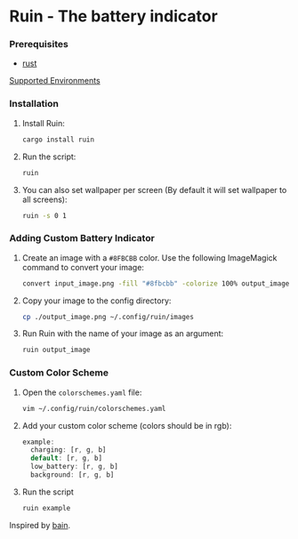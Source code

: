 # Ruin - The battery indicator

### Prerequisites

- [rust](https://www.rust-lang.org/tools/install)

[Supported Environments](https://github.com/unixpariah/wlrs?tab=readme-ov-file#supported-environments)

### Installation

1. Install Ruin:

    ```bash
    cargo install ruin
    ```

2. Run the script:

    ```bash
    ruin
    ```

3. You can also set wallpaper per screen (By default it will set wallpaper to all screens):

    ```bash
    ruin -s 0 1
    ```

### Adding Custom Battery Indicator

1. Create an image with a `#8FBCBB` color. Use the following ImageMagick command to convert your image:

    ```bash
    convert input_image.png -fill "#8fbcbb" -colorize 100% output_image.png
    ```

2. Copy your image to the config directory:

    ```bash
    cp ./output_image.png ~/.config/ruin/images
    ```

3. Run Ruin with the name of your image as an argument:

    ```bash
    ruin output_image
    ```

### Custom Color Scheme

1. Open the `colorschemes.yaml` file:

    ```bash
    vim ~/.config/ruin/colorschemes.yaml
    ```

2. Add your custom color scheme (colors should be in rgb):

    ```rust
    example:
      charging: [r, g, b]
      default: [r, g, b]
      low_battery: [r, g, b]
      background: [r, g, b]
    ```

3. Run the script

    ```bash
    ruin example
    ```

Inspired by [bain](https://github.com/amishbni/bain/tree/master).
